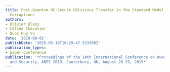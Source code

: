 ```yaml
---
title: Post-Quantum UC-Secure Oblivious Transfer in the Standard Model with Adaptive
  Corruptions
authors:
- Olivier Blazy
- Céline Chevalier
- Quoc Huy Vu
date: '2019-08-01'
publishDate: '2025-05-18T16:29:47.533308Z'
publication_types:
- paper-conference
publication: '*Proceedings of the 14th International Conference on Availability, Reliability
  and Security, ARES 2019, Canterbury, UK, August 26-29, 2019*'
---
```

